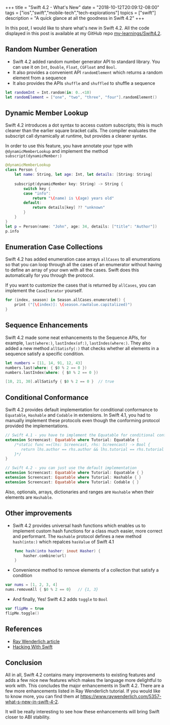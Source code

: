 +++
title = "Swift 4.2 - What's New"
date = "2018-10-12T20:09:12-08:00"
tags = ["ios","swift","mobile-tech","tech-explorations"]
topics = ["swift"]
description = "A quick glance at all the goodness in Swift 4.2"
+++

In this post, I would like to share what's new in Swift 4.2. All the code displayed in this post is available at my GitHub repo [my-learnings/Swift4.2](https://github.com/annjose/my-learnings/tree/master/Swift4.2).

## Random Number Generation
* Swift 4.2 added random number generator API to standard library. You can use it on `Int`, `Double`, `Float`, `CGFloat` and `Bool`. 
* It also provides a convenient API `randomElement` which returns a random element from a sequence
* It also provides the APIs `shuffle` and `shuffled` to shuffle a sequence

```swift
let randomInt = Int.random(in: 0..<10)
let randomElement = ["one", "two", "three", "four"].randomElement()
```

## Dynamic Member Lookup
Swift 4.2 introduces a dot syntax to access custom subscripts; this is much cleaner than the earlier square bracket calls. The compiler evaluates the subscript call dynamically at runtime, but provides a cleaner syntax.

In order to use this feature, you have annotate your type with `@dynamicMemberLookup` and implement the method `subscript(dynamicMember:)`

```swift
@dynamicMemberLookup
class Person {
    let name: String, let age: Int, let details: [String: String]
    
    subscript(dynamicMember key: String) -> String {
        switch key {
        case "info":
            return "\(name) is \(age) years old"
        default:
            return details[key] ?? "unknown"
        }
    }
}
let p = Person(name: "John", age: 34, details: ["title": "Author"])
p.info
```

## Enumeration Case Collections
Swift 4.2 has added enumeration case arrays `allCases` to all enumerations so that you can loop through all the cases of an enumerator without having to define an array of your own with all the cases. Swift does this automatically for you through the protocol. 

If you want to customize the cases that is returned by `allCases`, you can implement the `CaseIterator` yourself.

```swift
for (index, season) in Season.allCases.enumerated() {
    print ("[\(index)]: \(season.rawValue.capitalized)")
}
```

## Sequence Enhancements
Swift 4.2 made some neat enhancements to the Sequence APIs, for example, `last(where:)`, `lastIndex(of:)`, `lastIndes(where:)`. They also added a new method `allSatisfy(:)` that checks whether all elements in a sequence satisfy a specific condition.

```swift
let numbers = [11, 14, 91, 12, 43]
numbers.last(where: { $0 % 2 == 0 })    
numbers.lastIndex(where: { $0 % 2 == 0 })

[10, 21, 30].allSatisfy { $0 % 2 == 0 }  // true

```

## Conditional Conformance
Swift 4.2 provides default implementation for conditional conformance to `Equatable`, `Hashable` and `Codable` in extensions. In Swift 4.1, you had to manually implement these protocols even though the conforming protocol provided the implementations.

```swift
// Swift 4.1 - you have to implement the Equatable for conditional conformance 
extension Screencast: Equatable where Tutorial: Equatable {
    /*static func ==(lhs: Screencast, rhs: Screencast) -> Bool {
       return lhs.author == rhs.author && lhs.tutorial == rhs.tutorial
    }*/
}

// Swift 4.2 - you can just use the default implementation 
extension Screencast: Equatable where Tutorial: Equatable { }
extension Screencast: Equatable where Tutorial: Hashable { }
extension Screencast: Equatable where Tutorial: Codable { }
```

Also, optionals, arrays, dictionaries and ranges are `Hashable` when their elements are `Hashable`.

## Other improvements

* Swift 4.2 provides universal hash functions which enables us to implement custom hash functions for a class much easier, more correct and performant. The `Hashable` protocol defines a new method `hash(into:)` which repalces `hasValue` of Swift 4.1
```swift
    func hash(into hasher: inout Hasher) {
        hasher.combine(url)
    }
```

* Convenience method to remove elements of a collection that satisfy a condition
```swift
var nums = [1, 2, 3, 4]
nums.removeAll { $0 % 2 == 0}   // {1, 3}
```

* And finally, Yes! Swift 4.2 adds `toggle` to `Bool`
```swift
var flipMe = true
flipMe.toggle()
```

## References
* [Ray Wenderlich article](https://www.raywenderlich.com/5357-what-s-new-in-swift-4-2)
* [Hacking With Swift](https://www.hackingwithswift.com/articles/77/whats-new-in-swift-4-2)

## Conclusion

All in all, Swift 4.2 contains many improvements to existing features and adds a few nice new features which makes the language more delightful to work with. This concludes the major enhancements in Swift 4.2. There are a few more enhancements listed in Ray Wenderlich tutorial. If you would like to know more, you can find them at https://www.raywenderlich.com/5357-what-s-new-in-swift-4-2.

It will be really interesting to see how these enhancements will bring Swift closer to ABI stability.